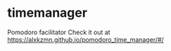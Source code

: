 # timemanager

Pomodoro facilitator
Check it out at https://alxkzmn.github.io/pomodoro_time_manager/#/
